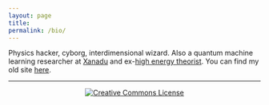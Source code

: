```yaml
---
layout: page
title:
permalink: /bio/
---
```


Physics hacker, cyborg, interdimensional wizard.
Also a quantum machine learning researcher at [Xanadu](https://www.xanadu.ai/) and
ex-[high energy theorist](https://inspirehep.net/authors/1868975).
You can find my old site [here](hapax.github.io).

---

<script src="https://polyfill.io/v3/polyfill.min.js?features=es6"></script>
<script id="MathJax-script" async src="https://cdn.jsdelivr.net/npm/mathjax@3/es5/tex-mml-chtml.js"></script>

<div id="content"></div>

<script>
const items = [
            {
                formula: '\\(x^2 + y^2 = z^2\\)', // Pythagorean theorem
                imageUrl: 'https://heptar.ch/img/bio/epi.svg' // URL of the SVG image
            },
            {
                formula: '\\(e^{\\pi i} + 1 = 0\\)', // Euler's identity
                imageUrl: 'https://heptar.ch/img/bio/epi.svg' // URL of the SVG image
            },
            {
                formula: '\\(\\frac{d}{dx}e^x = e^x\\)', // Derivative of e^x
                imageUrl: 'https://heptar.ch/img/bio/epi.svg' // URL of the SVG image
            },
            {
                formula: '\\(\\int_{0}^{\\infty} e^{-x^2} dx = \\frac{\\sqrt{\\pi}}{2}\\)', // Gaussian integral
                imageUrl: 'https://heptar.ch/img/bio/epi.svg' // URL of the SVG image
            }
        ];

        window.onload = function() {
            generateRandomItem();
        };

        function generateRandomItem() {
            const itemIndex = Math.floor(Math.random() * items.length);
            const item = items[itemIndex];
            const contentDiv = document.getElementById('content');
            contentDiv.innerHTML = `<p>${item.formula}</p><img src="${item.imageUrl}" alt="Mathematical Formula" style="max-width:100%;height:auto;">`;
            // Trigger MathJax to process and render the new formula
            MathJax.typesetPromise();
        }
</script>

<div style="text-align:center"><a rel="license"
href="http://creativecommons.org/licenses/by-nc-sa/4.0/"><img
alt="Creative Commons License" style="border-width:0"
src="https://i.creativecommons.org/l/by-nc-sa/4.0/88x31.png" /></a>
</div>

<!-- "Saxifrage" means "stone breaker". These tiny, five-petalled -->
<!-- flowers are the toughest and most northernmost growing plants on -->
<!-- earth. By virtue of their pattern of growth, they split rocks and -->
<!-- flourish in unlikely places; they are in the business of -->
<!-- viriditas.-->
